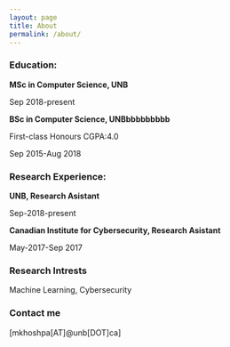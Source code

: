 ```yaml
---
layout: page
title: About
permalink: /about/
---
```



### Education:


  **MSc in Computer Science, UNB**
  
  Sep 2018-present
  
  
  
  **BSc in Computer Science, UNBbbbbbbbbb**
  
  First-class Honours CGPA:4.0
  
  Sep 2015-Aug 2018
  
  
  
### Research Experience:

  **UNB, Research Asistant**
  
  Sep-2018-present
  
  
  
  **Canadian Institute for Cybersecurity, Research Asistant**
  
  May-2017-Sep 2017
  
  



### Research Intrests

  Machine Learning, Cybersecurity
  
### Contact me

[mkhoshpa[AT]@unb[DOT]ca]
